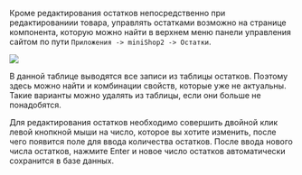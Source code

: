 Кроме редактирования остатков непосредственно при редактированиии товара, управлять остатками возможно на странице компонента, которую можно найти в верхнем меню панели управления сайтом по пути `Приложения -> miniShop2 -> Остатки`.

[![](https://file.modx.pro/files/6/7/8/6782f3a9e0bb917e6bb5ac150027fd12s.jpg)](https://file.modx.pro/files/6/7/8/6782f3a9e0bb917e6bb5ac150027fd12.png)

В данной таблице выводятся все записи из таблицы остатков. Поэтому здесь можно найти и комбинации свойств, которые уже не актуальны. Такие варианты можно удалять из таблицы, если они больше не понадобятся.

Для редактирования остатков необходимо совершить двойной клик левой кнопкной мыши на число, которое вы хотите изменить, после чего появится поле для ввода количества остатков. После ввода нового числа остатков, нажмите Enter и новое число остатков автоматически сохранится в базе данных.
